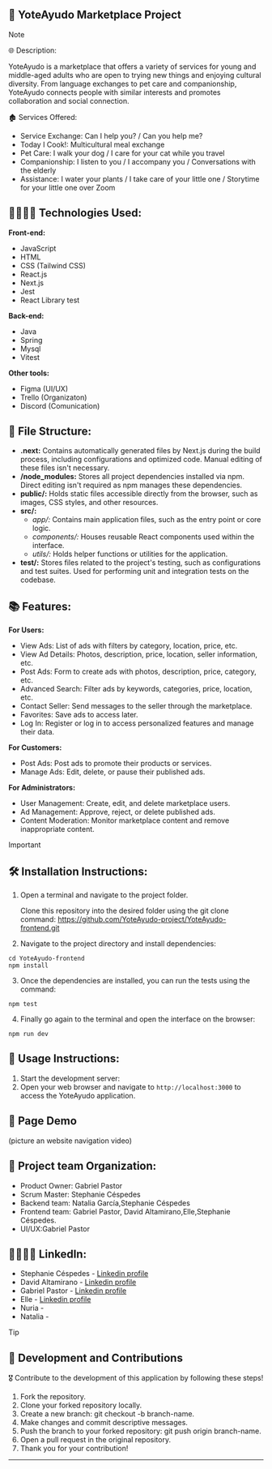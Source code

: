 ## 🤝 YoteAyudo Marketplace Project

> [!NOTE]  
> 🌐 Description:
>
> YoteAyudo is a marketplace that offers a variety of services for young and middle-aged adults who are open to trying new things and enjoying cultural diversity. From language exchanges to pet care and companionship, YoteAyudo connects people with similar interests and promotes collaboration and social connection.
> 
> 🏚️ Services Offered:
>
- Service Exchange: Can I help you? / Can you help me?
- Today I Cook!: Multicultural meal exchange
- Pet Care: I walk your dog / I care for your cat while you travel
- Companionship: I listen to you / I accompany you / Conversations with the elderly
- Assistance: I water your plants / I take care of your little one / Storytime for your little one over Zoom

## 👩‍💻🧑‍💻 Technologies Used:

**Front-end:**
- JavaScript
- HTML
- CSS (Tailwind CSS)
- React.js
- Next.js
- Jest
- React Library test

 **Back-end:** 
 - Java
 - Spring
 - Mysql
 - Vitest

**Other tools:** 
- Figma (UI/UX)
- Trello (Organizaton)
- Discord (Comunication)

## 📁 File Structure:

- **.next:** Contains automatically generated files by Next.js during the build process, including configurations and optimized code. Manual 
    editing of these files isn't necessary.
- **/node_modules:** Stores all project dependencies installed via npm. Direct editing isn't required as npm manages these dependencies.
- **public/:** Holds static files accessible directly from the browser, such as images, CSS styles, and other resources.
- **src/:**
  - _app/:_ Contains main application files, such as the entry point or core logic.
  - _components/:_ Houses reusable React components used within the interface.
  - _utils/:_ Holds helper functions or utilities for the application.
- **test/:** Stores files related to the project's testing, such as configurations and test suites. Used for performing unit and integration 
    tests on the codebase.

## 📚 Features:

**For Users:**
- View Ads: List of ads with filters by category, location, price, etc.
- View Ad Details: Photos, description, price, location, seller information, etc.
- Post Ads: Form to create ads with photos, description, price, category, etc.
- Advanced Search: Filter ads by keywords, categories, price, location, etc.
- Contact Seller: Send messages to the seller through the marketplace.
- Favorites: Save ads to access later.
- Log In: Register or log in to access personalized features and manage their data.

**For Customers:**
- Post Ads: Post ads to promote their products or services.
- Manage Ads: Edit, delete, or pause their published ads.

**For Administrators:** 
- User Management: Create, edit, and delete marketplace users.
- Ad Management: Approve, reject, or delete published ads.
- Content Moderation: Monitor marketplace content and remove inappropriate content.

> [!IMPORTANT]
>
> ## 🛠 Installation Instructions:

1. Open a terminal and navigate to the project folder.

   Clone this repository into the desired folder using the git clone command:
   https://github.com/YoteAyudo-project/YoteAyudo-frontend.git 

2. Navigate to the project directory and install dependencies:

```
cd YoteAyudo-frontend
npm install
```

3. Once the dependencies are installed, you can run the tests using the command:

```
npm test
```

4. Finally go again to the terminal and open the interface on the browser:

```
npm run dev
```

## 📝 Usage Instructions:

1. Start the development server:
2. Open your web browser and navigate to `http://localhost:3000` to access the YoteAyudo application.

## 🔎 Page Demo

(picture an website navigation video)

## 👥 Project team Organization:

- Product Owner: Gabriel Pastor
- Scrum Master: Stephanie Céspedes
- Backend team: Natalia García,Stephanie Céspedes
- Frontend team: Gabriel Pastor, David Altamirano,Elle,Stephanie Céspedes.
- UI/UX:Gabriel Pastor

## 👩‍💻🧑‍💻 LinkedIn:

- Stephanie Céspedes - [Linkedin profile](https://www.linkedin.com/in/stephanie-cespedes)
- David Altamirano - [Linkedin profile](https://www.linkedin.com/in/jdaltamiranodev/)
- Gabriel Pastor - [Linkedin profile](https://www.linkedin.com/in/byron-gabriel-pastor-viteri/)
- Elle - [Linkedin profile](https://www.linkedin.com/in/elle-sgromo-garc%C3%ADa-ab865b2a3/) 
- Nuria -
- Natalia -

> [!TIP]
>
> ## 🚀 Development and Contributions

🎖 Contribute to the development of this application by following these steps!

1. Fork the repository.
2. Clone your forked repository locally.
3. Create a new branch: git checkout -b branch-name.
4. Make changes and commit descriptive messages.
5. Push the branch to your forked repository: git push origin branch-name.
6. Open a pull request in the original repository.
7. Thank you for your contribution!

---



